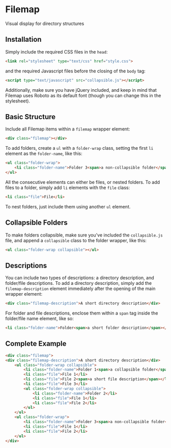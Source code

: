 # Filemap
Visual display for directory structures

## Installation
Simply include the required CSS files in the `head`:
```html
<link rel="stylesheet" type="text/css" href="style.css">
```
and the required Javascript files before the closing of the `body` tag:
```html
<script type="text/javascript" src="collapsible.js"></script>
```
Additionally, make sure you have jQuery included, and keep in mind that Filemap uses Roboto as its default font (though you can change this in the stylesheet).

## Basic Structure
Include all Filemap items within a `filemap` wrapper element:
```html
<div class="filemap"></div>
```
To add folders, create a `ul` with a `folder-wrap` class, setting the first `li` element as the `folder-name`, like this:
```html
<ul class="folder-wrap">
	<li class="folder-name">Folder 3<span>a non-collapsible folder</span></li>
</ul>
```
All the consecutive elements can either be files, or nested folders. To add files to a folder, simply add `li` elements with the `file` class:
```html
<li class="file">File</li>
```
To nest folders, just include them using another `ul` element.

## Collapsible Folders
To make folders collapsible, make sure you've included the `collapsible.js` file, and append a `collapsible` class to the folder wrapper, like this:
```html
<ul class="folder-wrap collapsible"></ul>
```

## Descriptions
You can include two types of descriptions: a directory description, and folder/file descriptions. To add a directory description, simply add the `filemap-description` element immediately after the opening of the main wrapper element:
```html
<div class="filemap-description">A short directory description</div>
```
For folder and file descriptions, enclose them within a `span` tag inside the folder/file name element, like so:
```html
<li class="folder-name">Folder<span>a short folder description</span></li>
```
## Complete Example
```html
<div class="filemap">
<div class="filemap-description">A short directory description</div>
	<ul class="folder-wrap collapsible">
		<li class="folder-name">Folder 1<span>a collapsible folder</span></li>
		<li class="file">File 1</li>
		<li class="file">File 2<span>a short file description</span></li>
		<li class="file">File 3</li>
		<ul class="folder-wrap collapsible">
			<li class="folder-name">Folder 2</li>
			<li class="file">File 1</li>
			<li class="file">File 2</li>
		</ul>
	</ul>
	<ul class="folder-wrap">
		<li class="folder-name">Folder 3<span>a non-collapsible folder</span></li>
		<li class="file">File 1</li>
		<li class="file">File 2</li>
	</ul>
</div>
```
